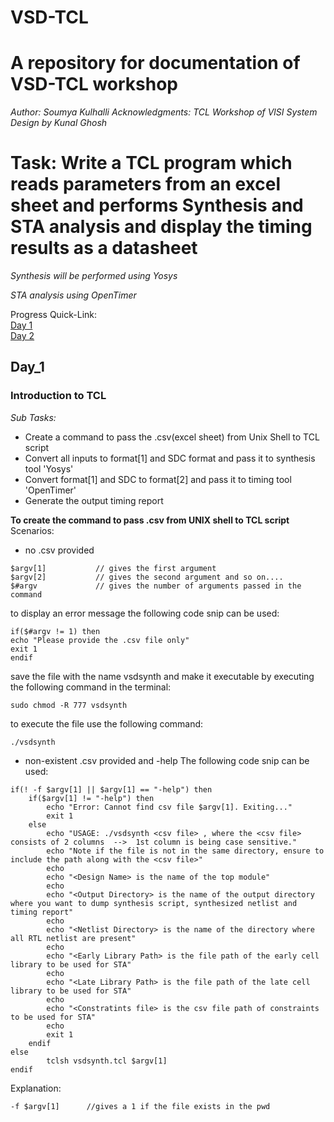 # VSD-TCL
# A repository for documentation of VSD-TCL workshop

_Author: Soumya Kulhalli_
_Acknowledgments: TCL Workshop of VlSI System Design by Kunal Ghosh_

# Task: Write a TCL program which reads parameters from an excel sheet and performs Synthesis and STA analysis and display the timing results as a datasheet
_Synthesis will be performed using Yosys_ 

 _STA analysis using OpenTimer_

Progress Quick-Link:<br />
[Day 1](#Day_1)<br />
[Day 2](#Day_2)<br />


## Day_1

### Introduction to TCL 

_Sub Tasks:_

- Create a command to pass the .csv(excel sheet) from Unix Shell to TCL script
- Convert all inputs to format[1] and SDC format and pass it to synthesis tool 'Yosys'
- Convert format[1] and SDC to format[2] and pass it to timing tool 'OpenTimer'
- Generate the output timing report

**To create the command to pass .csv from UNIX shell to TCL script** 
Scenarios:
- no .csv provided
~~~
$argv[1]           // gives the first argument 
$argv[2]           // gives the second argument and so on....
$#argv             // gives the number of arguments passed in the command
~~~

to display an error message the following code snip can be used:
~~~
if($#argv != 1) then
echo "Please provide the .csv file only"
exit 1 
endif
~~~
save the file with the name vsdsynth and make it executable by executing the following command in the terminal:
~~~
sudo chmod -R 777 vsdsynth
~~~
 to execute the file use the following command:
 ~~~
 ./vsdsynth
~~~
- non-existent .csv provided and -help
The following code snip can be used:
~~~
if(! -f $argv[1] || $argv[1] == "-help") then
	if($argv[1] != "-help") then
		echo "Error: Cannot find csv file $argv[1]. Exiting..."
		exit 1
	else
		echo "USAGE: ./vsdsynth <csv file> , where the <csv file> consists of 2 columns  -->  1st column is being case sensitive."
		echo "Note if the file is not in the same directory, ensure to include the path along with the <csv file>"
		echo 
		echo "<Design Name> is the name of the top module"
		echo 
		echo "<Output Directory> is the name of the output directory where you want to dump synthesis script, synthesized netlist and timing report" 
		echo 
		echo "<Netlist Directory> is the name of the directory where all RTL netlist are present"
		echo
		echo "<Early Library Path> is the file path of the early cell library to be used for STA"
		echo
		echo "<Late Library Path> is the file path of the late cell library to be used for STA"
		echo
		echo "<Constratints file> is the csv file path of constraints to be used for STA"
		echo
		exit 1
	endif
else
		tclsh vsdsynth.tcl $argv[1]
endif
~~~

Explanation:
~~~
-f $argv[1]      //gives a 1 if the file exists in the pwd
~~~

